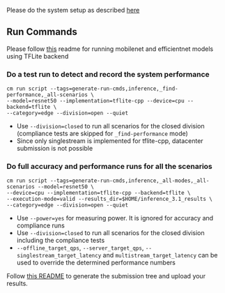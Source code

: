 Please do the system setup as described [here](README.md)


## Run Commands

Please follow [this](https://github.com/mlcommons/ck/blob/master/cm-mlops/script/run-mlperf-inference-mobilenet-models/README-about.md) readme for running mobilenet and efficientnet models using TFLite backend

### Do a test run to detect and record the system performance

```
cm run script --tags=generate-run-cmds,inference,_find-performance,_all-scenarios \
--model=resnet50 --implementation=tflite-cpp --device=cpu --backend=tflite \
--category=edge --division=open --quiet
```
* Use `--division=closed` to run all scenarios for the closed division (compliance tests are skipped for `_find-performance` mode)
* Since only singlestream is implemented for tflite-cpp, datacenter submission is not possible

### Do full accuracy and performance runs for all the scenarios

```
cm run script --tags=generate-run-cmds,inference,_all-modes,_all-scenarios --model=resnet50 \
--device=cpu --implementation=tflite-cpp --backend=tflite \
--execution-mode=valid --results_dir=$HOME/inference_3.1_results \
--category=edge --division=open --quiet
```

* Use `--power=yes` for measuring power. It is ignored for accuracy and compliance runs
* Use `--division=closed` to run all scenarios for the closed division including the compliance tests
* `--offline_target_qps`, `--server_target_qps`, `--singlestream_target_latency` and `multistream_target_latency` can be used to override the determined performance numbers

Follow [this README](../Generate_Submission_tree.md) to generate the submission tree and upload your results. 
